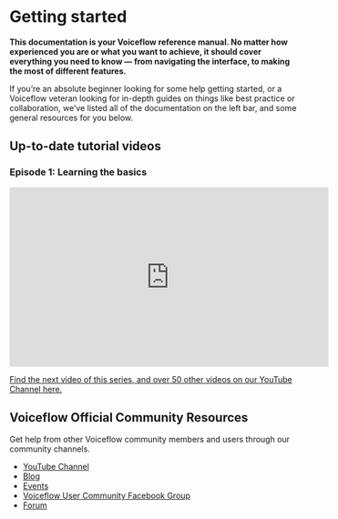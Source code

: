 <h1> Getting started </h1>

<p><b>This documentation is your Voiceflow reference manual. No matter how experienced you are or what you want to achieve, it should cover everything you need to know — from navigating the interface, to making the most of different features.</b></p>

<p>If you’re an absolute beginner looking for some help getting started, or a Voiceflow veteran looking for in-depth guides on things like best practice or collaboration, we’ve listed all of the documentation on the left bar, and some general resources for you below.</p>

<h2>Up-to-date tutorial videos</h2>

<h3>Episode 1: Learning the basics </h3>

<iframe width="560" height="315" src="https://www.youtube.com/embed/SQub8t86ZII" frameborder="0" allow="accelerometer; autoplay; encrypted-media; gyroscope; picture-in-picture" allowfullscreen></iframe>

[Find the next video of this series, and over 50 other videos on our YouTube Channel here.](https://www.youtube.com/channel/UCbqUIYQ7J2rS6C_nk4cNTxQ)

<H2>Voiceflow Official Community Resources</h2>

Get help from other Voiceflow community members and users through our community channels.

- [YouTube Channel](https://www.youtube.com/channel/UCbqUIYQ7J2rS6C_nk4cNTxQ)
- [Blog](https://voiceflow.com/blog)
- [Events](https://voiceflow.com/events)
- [Voiceflow User Community Facebook Group](https://www.facebook.com/groups/voiceflowgroup/)
- [Forum](https://forum.voiceflow.com)
